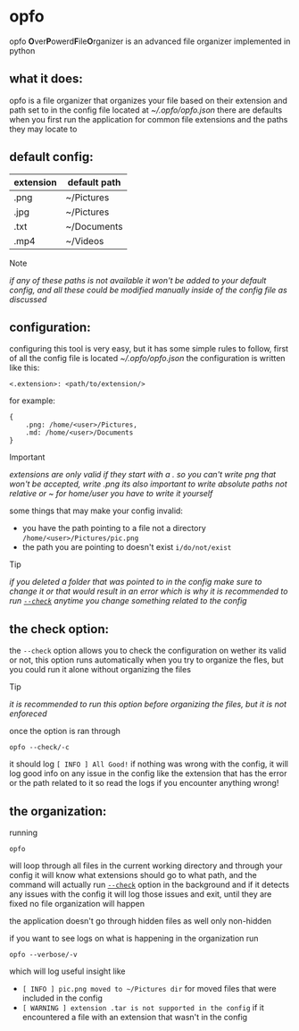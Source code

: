 # opfo
opfo **O**ver**P**owerd**F**ile**O**rganizer is an advanced file organizer implemented in python

## what it does:
opfo is a file organizer that organizes your file based on their extension and path set to in the config file located at
*~/.opfo/opfo.json* there are defaults when you first run the application for common file extensions and the paths they
may locate to

## default config:

| extension | default path |
| --------- | ------------ |
| .png      | ~/Pictures   |
| .jpg      | ~/Pictures   |
| .txt      | ~/Documents  |
| .mp4      | ~/Videos     |


> [!NOTE]
> *if any of these paths is not available it won't be added to your default config, and all these could be*
> *modified manually inside of the config file as discussed*

## configuration:
configuring this tool is very easy, but it has some simple rules to follow, first of all the config file is located 
*~/.opfo/opfo.json* the configuration is written like this:


`<.extension>: <path/to/extension/>`


for example:

    {
        .png: /home/<user>/Pictures,
        .md: /home/<user>/Documents
    }

> [!IMPORTANT]
> *extensions are only valid if they start with a . so you can't write png that won't be accepted, write .png*
> *its also important to write absolute paths not relative or ~ for home/user you have to write it yourself*

some things that may make your config invalid:
- you have the path pointing to a file not a directory `/home/<user>/Pictures/pic.png`
- the path you are pointing to doesn't exist `i/do/not/exist`

> [!TIP]
> *if you deleted a folder that was pointed to in the config make sure to change it or that would result in an error*
> *which is why it is recommended to run [`--check`](#the-check-option) anytime you change something related to the config*

## the check option:
the `--check` option allows you to check the configuration on wether its valid or not, this option
runs automatically when you try to organize the fles, but you could run it alone without organizing the files

> [!TIP]
> *it is recommended to run this option before organizing the files, but it is not enforeced*

once the option is ran through

    opfo --check/-c

it should log `[ INFO ] All Good!` if nothing was wrong with the config, it will log good info on any issue in the config
like the extension that has the error or the path related to it so read the logs if you encounter anything wrong!

## the organization:
running

    opfo

will loop through all files in the current working directory and through your config it will know what extensions should go
to what path, and the command will actually run [`--check`](#the-check-option) option in the background and if it detects any
issues with the config it will log those issues and exit, until they are fixed no file organization will happen


the application doesn't go through hidden files as well only non-hidden


if you want to see logs on what is happening in the organization run

    opfo --verbose/-v

which will log useful insight like
- `[ INFO ] pic.png moved to ~/Pictures dir` for moved files that were included in the config
- `[ WARNING ] extension .tar is not supported in the config` if it encountered a file with an extension that wasn't in the config